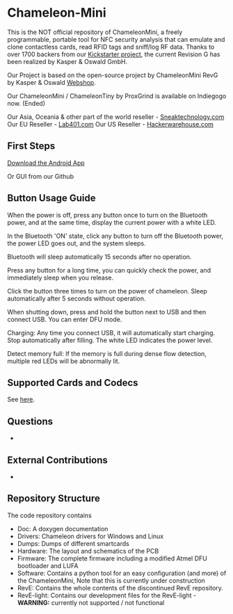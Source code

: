 Chameleon-Mini
==============
This is the NOT official repository of ChameleonMini, a freely programmable, portable tool for NFC security analysis that can emulate and clone contactless cards, read RFID tags and sniff/log RF data. Thanks to over 1700 backers from our [Kickstarter project](https://www.kickstarter.com/projects/1980078555/chameleonmini-a-versatile-nfc-card-emulator-and-mo), the current Revision G has been realized by Kasper & Oswald GmbH.

Our Project is based on the open-source project by ChameleonMini RevG by Kasper & Oswald [Webshop](https://shop.kasper.it/). 

Our ChameleonMini / ChameleonTiny by ProxGrind is available on Indiegogo now. (Ended)

Our Asia, Oceania & other part of the world reseller - [Sneaktechnology.com](sneaktechnology.com)
Our EU Reseller - [Lab401.com](lab401.com)
Our US Reseller - [Hackerwarehouse.com](hackerwarehouse.com)

First Steps
-----------
[Download the Android App](https://play.google.com/store/apps/details?id=com.proxgrind.chameleon&hl=en_SG)

Or GUI from our Github

Button Usage Guide
------------
When the power is off, press any button once to turn on the Bluetooth power, and at the same time, display the current power with a white LED.

In the Bluetooth 'ON' state, click any button to turn off the Bluetooth power, the power LED goes out, and the system sleeps.

Bluetooth will sleep automatically 15 seconds after no operation.

Press any button for a long time, you can quickly check the power, and immediately sleep when you release.

Click the button three times to turn on the power of chameleon. Sleep automatically after 5 seconds without operation.

When shutting down, press and hold the button next to USB and then connect USB. You can enter DFU mode.

Charging: Any time you connect USB, it will automatically start charging. Stop automatically after filling. The white LED indicates the power level.

Detect memory full: If the memory is full during dense flow detection, multiple red LEDs will be abnormally lit.


Supported Cards and Codecs 
--------------------------
See [here](https://github.com/emsec/ChameleonMini/wiki/Supported-Cards-and--Codecs).


Questions
---------
-

External Contributions
----------------------
-

Repository Structure
--------------------
The code repository contains
* Doc: A doxygen documentation 
* Drivers: Chameleon drivers for Windows and Linux
* Dumps: Dumps of different smartcards
* Hardware: The layout and schematics of the PCB
* Firmware: The complete firmware including a modified Atmel DFU bootloader and LUFA
* Software: Contains a python tool for an easy configuration (and more) of the ChameleonMini, Note that this is currently under construction
* RevE: Contains the whole contents of the discontinued RevE repository.
* RevE-light: Contains our development files for the RevE-light - **WARNING:** currently not supported / not functional

